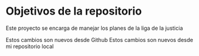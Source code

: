 # Objetivos de la repositorio

Este proyecto se encarga de manejar los planes de la liga de la justicia

Estos cambios son nuevos desde Github
Estos cambios son nuevos desde mi repositorio local
